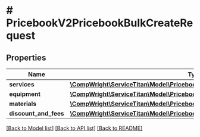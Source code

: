 # # PricebookV2PricebookBulkCreateRequest

## Properties

Name | Type | Description | Notes
------------ | ------------- | ------------- | -------------
**services** | [**\CompWright\ServiceTitan\Model\PricebookV2ServiceBulkCreateRequest[]**](PricebookV2ServiceBulkCreateRequest.md) |  | [optional]
**equipment** | [**\CompWright\ServiceTitan\Model\PricebookV2EquipmentBulkCreateRequest[]**](PricebookV2EquipmentBulkCreateRequest.md) |  | [optional]
**materials** | [**\CompWright\ServiceTitan\Model\PricebookV2MaterialBulkCreateRequest[]**](PricebookV2MaterialBulkCreateRequest.md) |  | [optional]
**discount_and_fees** | [**\CompWright\ServiceTitan\Model\PricebookV2DiscountAndFeesBulkCreateRequest[]**](PricebookV2DiscountAndFeesBulkCreateRequest.md) |  | [optional]

[[Back to Model list]](../../README.md#models) [[Back to API list]](../../README.md#endpoints) [[Back to README]](../../README.md)
